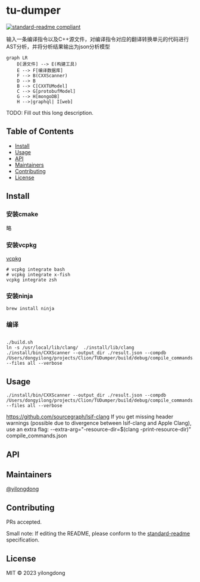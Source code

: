 # tu-dumper

[![standard-readme compliant](https://img.shields.io/badge/standard--readme-OK-green.svg?style=flat-square)](https://github.com/RichardLitt/standard-readme)

输入一条编译指令以及C++源文件，对编译指令对应的翻译转换单元的代码进行AST分析，并将分析结果输出为json分析模型
```mermaid
graph LR
    D[源文件] --> E(构建工具)
    E --> F[编译数据库]
    F --> B(CXXScanner)
    D --> B
    B --> C[CXXTUModel]
    C --> G[protobufModel]
    G --> H[mongoDB]
    H -->|graphql| I[web]
```
TODO: Fill out this long description.


## Table of Contents

- [Install](#install)
- [Usage](#usage)
- [API](#api)
- [Maintainers](#maintainers)
- [Contributing](#contributing)
- [License](#license)

## Install

### 安装cmake
略
### 安装vcpkg
[vcpkg](https://vcpkg.io/en/index.html)
```shell
# vcpkg integrate bash
# vcpkg integrate x-fish
vcpkg integrate zsh
```

### 安装ninja
```shell
brew install ninja
```

### 编译
```shell

./build.sh
ln -s /usr/local/lib/clang/  ./install/lib/clang
./install/bin/CXXScanner --output_dir ./result.json --compdb /Users/dongyilong/projects/Clion/TUDumper/build/debug/compile_commands.json --files all --verbose
```

## Usage

```shell
./install/bin/CXXScanner --output_dir ./result.json --compdb /Users/dongyilong/projects/Clion/TUDumper/build/debug/compile_commands.json --files all --verbose
```

https://github.com/sourcegraph/lsif-clang
If you get missing header warnings (possible due to divergence between lsif-clang and Apple Clang), use an extra flag:
--extra-arg="-resource-dir=$(clang -print-resource-dir)" compile_commands.json
## API

## Maintainers

[@yilongdong](https://github.com/yilongdong)

## Contributing

PRs accepted.

Small note: If editing the README, please conform to the [standard-readme](https://github.com/RichardLitt/standard-readme) specification.

## License

MIT © 2023 yilongdong
